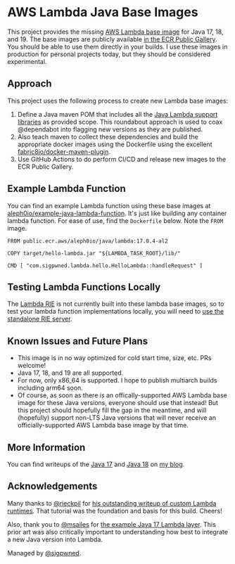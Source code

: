 # AWS Lambda Java Base Images

This project provides the missing [AWS Lambda base image](https://docs.aws.amazon.com/lambda/latest/dg/runtimes-images.html) for Java 17, 18, and 19. The base images are publicly available [in the ECR Public Gallery](https://gallery.ecr.aws/aleph0io/lambda/java). You should be able to use them directly in your builds. I use these images in production for personal projects today, but they should be considered experimental.

## Approach

This project uses the following process to create new Lambda base images:

1. Define a Java maven POM that includes all the [Java Lambda support libraries](https://github.com/aws/aws-lambda-java-libs) as provided scope. This roundabout approach is used to coax @dependabot into flagging new versions as they are published.
2. Also teach maven to collect these dependencies and build the appropriate docker images using the Dockerfile using the excellent [fabric8io/docker-maven-plugin](https://github.com/fabric8io/docker-maven-plugin).
3. Use GitHub Actions to do perform CI/CD and release new images to the ECR Public Gallery.

## Example Lambda Function

You can find an example Lambda function using these base images at [aleph0io/example-java-lambda-function](https://github.com/aleph0io/example-java-lambda-function). It's just like building any container lambda function. For ease of use, find the `Dockerfile` below. Note the `FROM` image.

    FROM public.ecr.aws/aleph0io/java/lambda:17.0.4-al2
    
    COPY target/hello-lambda.jar "${LAMBDA_TASK_ROOT}/lib/"
    
    CMD [ "com.sigpwned.lambda.hello.HelloLambda::handleRequest" ]

## Testing Lambda Functions Locally

The [Lambda RIE](https://github.com/aws/aws-lambda-runtime-interface-emulator) is not currently built into these lambda base images, so to test your lambda function implementations locally, you will need to [use the standalone RIE server](https://docs.aws.amazon.com/lambda/latest/dg/images-test.html#images-test-add).

## Known Issues and Future Plans

* This image is in no way optimized for cold start time, size, etc. PRs welcome!
* Java 17, 18, and 19 are all supported.
* For now, only x86_64 is supported. I hope to publish multiarch builds including arm64 soon.
* Of course, as soon as there *is* an offically-supported AWS Lambda base image for these Java versions, everyone should use that instead! But this project should hopefully fill the gap in the meantime, and will (hopefully) support non-LTS Java versions that will never receive an officially-supported AWS Lambda base image by that time.

## More Information

You can find writeups of the [Java 17](https://sigpwned.com/2022/07/23/aws-lambda-base-images-for-java-17/) and [Java 18](https://sigpwned.com/2022/08/31/aws-lambda-base-images-for-java-18-too/) on [my blog](https://sigpwned.com/).

## Acknowledgements

Many thanks to [@rieckpil](https://github.com/rieckpil) for [his outstanding writeup of custom Lambda runtimes](https://rieckpil.de/java-aws-lambda-container-image-support-complete-guide/). That tutorial was the foundation and basis for this build. Cheers!

Also, thank you to [@msailes](https://github.com/msailes) for [the example Java 17 Lambda layer](https://github.com/msailes/lambda-java17-layer). This prior art was also critically important to understanding how best to integrate a new Java version into Lambda.

Managed by [@sigpwned](https://github.com/sigpwned).
